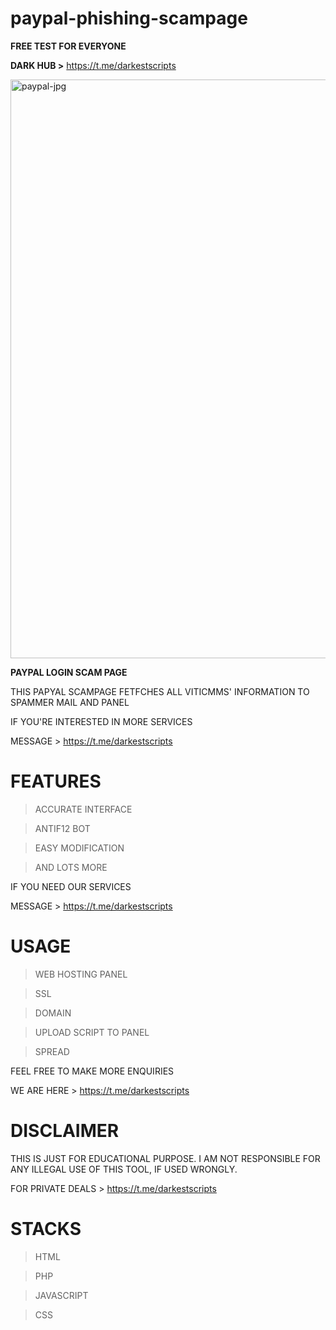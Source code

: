 # paypal-phishing-scampage
<b>FREE TEST FOR EVERYONE</b>


<b>DARK HUB ></b> https://t.me/darkestscripts


<img width="926" alt="paypal-jpg" src="https://user-images.githubusercontent.com/118540164/206290167-d6ca1402-c817-4e18-9985-06fc640f949e.png">


<b>PAYPAL LOGIN SCAM PAGE</b>

THIS PAPYAL SCAMPAGE FETFCHES ALL VITICMMS' INFORMATION TO SPAMMER MAIL AND PANEL


IF YOU'RE INTERESTED IN MORE SERVICES

MESSAGE > https://t.me/darkestscripts


# FEATURES
> ACCURATE INTERFACE

> ANTIF12 BOT

> EASY MODIFICATION

> AND LOTS MORE

IF YOU NEED OUR SERVICES

MESSAGE > https://t.me/darkestscripts


# USAGE
> WEB HOSTING PANEL

> SSL

> DOMAIN

> UPLOAD SCRIPT TO PANEL

> SPREAD 

FEEL FREE TO MAKE MORE ENQUIRIES

WE ARE HERE > https://t.me/darkestscripts


# DISCLAIMER
THIS IS JUST FOR EDUCATIONAL PURPOSE. I AM NOT RESPONSIBLE FOR ANY ILLEGAL USE OF THIS TOOL, IF USED WRONGLY.

FOR PRIVATE DEALS > https://t.me/darkestscripts


# STACKS
> HTML

> PHP

> JAVASCRIPT

> CSS
